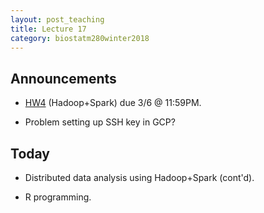 ```yaml
---
layout: post_teaching
title: Lecture 17
category: biostatm280winter2018
---
```


## Announcements

* [HW4](http://hua-zhou.github.io/teaching/biostatm280-2018winter/hw/hw4/hw4.html) (Hadoop+Spark) due 3/6 @ 11:59PM.  

* Problem setting up SSH key in GCP?

## Today

* Distributed data analysis using Hadoop+Spark (cont'd).

* R programming.



